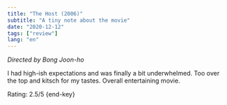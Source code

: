 ```yaml
---
title: "The Host (2006)"
subtitle: "A tiny note about the movie"
date: "2020-12-12"
tags: ["review"]
lang: "en"
---
```


_Directed by Bong Joon-ho_

I had high-ish expectations and was finally a bit underwhelmed. Too over the top and kitsch for my tastes. Overall entertaining movie.

Rating: 2.5/5 {end-key}
